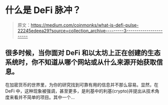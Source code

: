 # 什么是 DeFi 脉冲？

> 原文：<https://medium.com/coinmonks/what-is-defi-pulse-22245edeea29?source=collection_archive---------3----------------------->

## 很多时候，当你面对 DeFi 和以太坊上正在创建的生态系统时，你不知道从哪个网站或从什么来源开始获取信息。

在加密货币的世界里，为你的研究找到可靠有用的信息并不那么容易。显然，在 DeFi 中，这种现象被强调，甚至更多，是利基中的利基(crypto)并提出从技术角度来看并不简单的项目。其中一个…